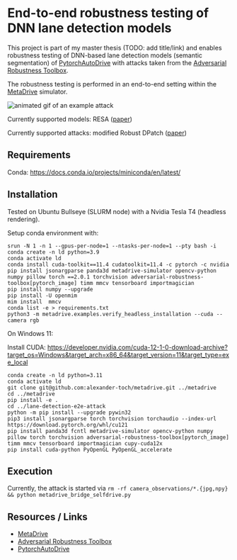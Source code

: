 # End-to-end robustness testing of DNN lane detection models

This project is part of my master thesis (TODO: add title/link) and enables robustness testing of DNN-based lane detection models (semantic segmentation) of [PytorchAutoDrive](https://github.com/voldemortX/pytorch-auto-drive) with attacks taken from the [Adversarial Robustness Toolbox](https://github.com/Trusted-AI/adversarial-robustness-toolbox).

The robustness testing is performed in an end-to-end setting within the [MetaDrive](https://github.com/metadriverse/metadrive) simulator.

![animated gif of an example attack](example-attack.gif)

Currently supported models: RESA ([paper](https://arxiv.org/abs/2008.13719))

Currently supported attacks: modified Robust DPatch ([paper](https://arxiv.org/abs/1906.11897))


## Requirements

Conda: https://docs.conda.io/projects/miniconda/en/latest/

## Installation

Tested on Ubuntu Bullseye (SLURM node) with a Nvidia Tesla T4 (headless rendering).

Setup conda environment with:

```
srun -N 1 -n 1 --gpus-per-node=1 --ntasks-per-node=1 --pty bash -i
conda create -n ld python=3.9 
conda activate ld
conda install cuda-toolkit==11.4 cudatoolkit=11.4 -c pytorch -c nvidia
pip install jsonargparse panda3d metadrive-simulator opencv-python numpy pillow torch ==2.0.1 torchvision adversarial-robustness-toolbox[pytorch_image] timm mmcv tensorboard importmagician
pip install numpy --upgrade
pip install -U openmim
mim install  mmcv
conda list -e > requirements.txt
python3 -m metadrive.examples.verify_headless_installation --cuda --camera rgb
```

On Windows 11:

Install CUDA: https://developer.nvidia.com/cuda-12-1-0-download-archive?target_os=Windows&target_arch=x86_64&target_version=11&target_type=exe_local

```
conda create -n ld python=3.11
conda activate ld
git clone git@github.com:alexander-toch/metadrive.git ../metadrive
cd ../metadrive
pip install -e .
cd ../lane-detection-e2e-attack
python -m pip install --upgrade pywin32
pip3 install jsonargparse torch torchvision torchaudio --index-url https://download.pytorch.org/whl/cu121
pip install panda3d fcntl metadrive-simulator opencv-python numpy pillow torch torchvision adversarial-robustness-toolbox[pytorch_image] timm mmcv tensorboard importmagician cupy-cuda12x 
pip install cuda-python PyOpenGL PyOpenGL_accelerate
```

## Execution

Currently, the attack is started via `rm -rf camera_observations/*.{jpg,npy} && python metadrive_bridge_selfdrive.py`

## Resources / Links

- [MetaDrive](https://github.com/metadriverse/metadrive)
- [Adversarial Robustness Toolbox](https://github.com/Trusted-AI/adversarial-robustness-toolbox)
- [PytorchAutoDrive](https://github.com/voldemortX/pytorch-auto-drive)